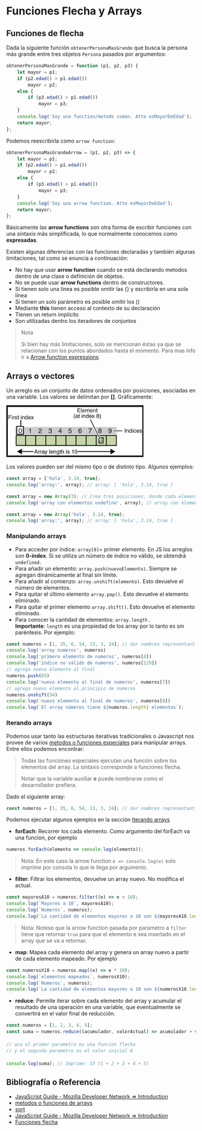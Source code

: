 # Funciones Flecha y Arrays

## Funciones de flecha 
Dada la siguiente función `obtenerPersonaMasGrande` que busca la persona más grande entre tres objetos `Persona` pasados por argumentos:
```js
obtenerPersonaMasGrande = function (p1, p2, p3) {
    let mayor = p1;
    if (p2.edad() > p1.edad())
        mayor = p2;
    else {
        if (p3.edad() > p1.edad())
            mayor = p3;
    }
    console.log('Soy una function/metodo común. Atte esMayorDeEdad');
    return mayor;
};
```
Podemos reescribirla como `arrow function`:
```js
obtenerPersonaMasGrandeArrow = (p1, p2, p3) => {
    let mayor = p1;
    if (p2.edad() > p1.edad())
        mayor = p2;
    else {
        if (p3.edad() > p1.edad())
            mayor = p3;
    }
    console.log('Soy una arrow function. Atte esMayorDeEdad');
    return mayor;
};
```

Básicamente las **arrow functions** son otra forma de escribir funciones con una sintaxis más simplificada, lo que normalmente conocemos como **expresadas**. 

Existen algunas diferencias con las funciones declaradas y también algunas
limitaciones, tal como se enuncia a continuación:
- No hay que usar **arrow function** cuando se está declarando metodos dentro de una clase o definición de objetos.
- No se puede usar **arrow functions** dentro de constructores.
- Si tienen solo una línea es posible omitir las {} y escribirla en una sola línea 
- Si tienen un solo parámetro es posible omitir los () 
- Mediante **this** tienen acceso al contexto de su declaración
- Tienen un return implícito
- Son utilizadas dentro los iteradores de conjuntos


>Nota
> 
> Si bien hay más limitaciones, solo se mencionan éstas ya que se relacionan con los puntos abordados hasta el momento. Para mas info ir a 
> [Arrow function expressions](https://developer.mozilla.org/en-US/docs/Web/JavaScript/Reference/Functions/Arrow_functions).


## Arrays o vectores
Un arreglo es un conjunto de datos ordenados por posiciones, asociadas en una variable. Los valores se delimitan por **[]**.
Gráficamente:

![Arreglos en JS](Imagenes/arreglo.png)

Los valores pueden ser del mismo tipo o de distinto tipo. Algunos ejemplos:

```js
const array = ['hola', 3.14, true];
console.log('array:', array); // array: [ 'hola', 3.14, true ]
```

```js
const array = new Array(3); // Crea tres posiciones, donde cada elemento tiene como valor por defecto `undefined`
console.log('array con elementos undefine', array); // array con elementos undefine [ <3 empty items> ]
```

```js
const array = new Array('hola', 3.14, true);
console.log('array:', array); // array: [ 'hola', 3.14, true ]
```

### Manipulando arrays
- Para acceder por índice: `array[0]`= primer elemento. En JS los arreglos son **0-index**. Si se utiliza un número de índice no válido, se obtendrá `undefined`.
- Para añadir un elemento: `array.push(nuevoElemento)`. Siempre se agregan dinámicamente al final sin límite.
- Para añadir al comienzo: `array.unshift(elemento)`. Esto devuelve el número de elementos.
- Para quitar el último elemento `array.pop()`. Esto devuelve el elemento eliminado.
- Para quitar el primer elemento `array.shift()`. Esto devuelve el elemento eliminado.
- Para conocer la cantidad de elementos: `array.length` .  
**Importante**: `length` es una propiedad de los array por lo tanto es sin paréntesis.
Por ejemplo:
```js
const numeros = [1, 35, 6, 54, 13, 3, 24]; // dar nombres representantivos
console.log('array numeros', numeros)
console.log('primero elemento de numeros', numeros[0])
console.log('índice no válido de numeros', numeros[129])
// agrego nuevo elemento al final
numeros.push(65)
console.log('nuevo elemento al final de numeros', numeros[7])
// agrego nuevo elemento al principio de numeros
numeros.unshift(34)
console.log('nuevo elemento al final de numeros', numeros[0])
console.log(`El array números tiene ${numeros.length} elementos`);
```

### Iterando arrays
Podemos usar tanto las estructuras iterativas tradicionales o Javascript nos provee de varios [metodos o funciones especiales](https://developer.mozilla.org/es/docs/Web/JavaScript/Reference/Global_Objects/Array) para manipular arrays. Entre ellos podemos encontrar:
> Todas las funciones especiales ejecutan una función sobre los elementos del array. 
> La sintaxis corresponde a funciones flecha. 
> 
> Notar que la variable auxiliar **e** puede nombrarse como el desarrollador prefiera.

Dado el siguiente array:
```js
const numeros = [1, 35, 6, 54, 13, 3, 24]; // dar nombres representantivos
```
Podemos ejecutar algunos ejemplos en la sección [Iterando arrays](js/array.js#L25)
- **forEach**: Recorrer los cada elemento. Como argumento del forEach va una funcion, por ejemplo
```js
numeros.forEach(elemento => console.log(elemento));
```
> Nota:
> En este caso la arrow function `e => console.log(e)` solo imprime por consola lo que le llega por argumento. 

- **filter**: Filtrar los elementos, devuelve un array nuevo. No modifica el actual.
```js
const mayoresA10 = numeros.filter((e) => e > 10);
console.log(`Mayores a 10`, mayoresA10);
console.log(`Numeros`, numeros);
console.log(`La cantidad de elementos mayores a 10 son ${mayoresA10.length}`);
```
> Nota:
> Notese que la arrow function pasada por parametro a `filter` tiene que retornar `true` para que el elemento e 
> sea insertado en el array que se va a retornar.

- **map**: Mapea cada elemento del array y genera un array nuevo a partir de cada elemento mapeado. Por ejemplo
```js
const numerosX10 = numeros.map((e) => e * 10);
console.log(`elementos mapeados`, numerosX10);
console.log(`Numeros`, numeros);
console.log(`La cantidad de elementos mayores a 10 son ${numerosX10.length}`);
```

- **reduce**: Permite iterar sobre cada elemento del array y acumular el resultado de una operación en una variable, que eventualmente se convertirá en el valor final de reducción.

```js
const numeros = [1, 2, 3, 4, 5];
const suma = numeros.reduce((acumulador, valorActual) => acumulador + valorActual, 0);

// aca el primer parametro es una funcion flecha
// y el segundo parametro es el valor inicial 0

console.log(suma); // Imprime: 15 (1 + 2 + 3 + 4 + 5)
```

## Bibliografía o Referencia

* [JavaScript Guide - Mozilla Developer Network => Introduction](https://developer.mozilla.org/en-US/docs/Web/JavaScript/Guide/Introduction#what_is_javascript)
* [metodos o funciones de arrays](https://developer.mozilla.org/es/docs/Web/JavaScript/Reference/Global_Objects/Array)
* [sort](https://developer.mozilla.org/en-US/docs/Web/JavaScript/Reference/Global_Objects/Array/sort)
* [JavaScript Guide - Mozilla Developer Network => Introduction](https://developer.mozilla.org/en-US/docs/Web/JavaScript/Guide/Introduction#what_is_javascript)
* [Funciones flecha](https://developer.mozilla.org/en-US/docs/Web/JavaScript/Reference/Functions/Arrow_functions)
